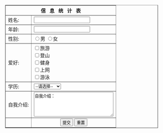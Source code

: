 
<!DOCTYPE html>
<html>
	<head>
		<meta charset="utf-8" />
		<title>第一次作业-表单</title>
	</head>
	<body>
		<div>
			<form>
				<table border="1">
					<tr>
						<th colspan="2">信&nbsp;&nbsp;&nbsp;息&nbsp;&nbsp;&nbsp;统&nbsp;&nbsp;&nbsp;计&nbsp;&nbsp;&nbsp;表</th>
					</tr>
					<tr>
						<td>姓名:</td>
						<td>
							<input type="text" name="username"/>
						</td>
					</tr>
					<tr>
						<td>年龄:</td>
						<td>
							<input type="text" name="password"/>
						</td>
					</tr>
					<tr>
						<td>性别:</td>
						<td>
							<input type="radio" name="sex" value="1">男     
							<input type="radio" name="sex" value="0">女
						</td>
					</tr>
                    <tr>
						<td>爱好:</td>
						<td>
							<input type="checkbox" name="hobby" value="1">旅游<br>
							<input type="checkbox" name="hobby" value="2">登山<br>
							<input type="checkbox" name="hobby" value="3">健身<br>
							<input type="checkbox" name="hobby" value="4">上网<br>
							<input type="checkbox" name="hobby" value="5">游泳<br>
						</td>
					</tr>
                    <tr>
						<td>学历:</td>
						<td>
							<select name="degree">
								<option value="0">--请选择--</option>
								<option value="2">专科</option>
								<option value="3">本科</option>
								<option value="4">硕士</option>
								<option value="5">博士及以上</option>
							</select>
						</td>
					</tr>
                    <tr>
						<td>自我介绍:</td>
						<td>
							<textarea name="comment" rows="5" cols=30"">自我介绍：</textarea>
						</td>
					</tr>
                    <tr>
						<td></td>
			    				<td align="center">
							<input type="submit" value="提交"/>
							<input type="reset" value="重置"/>
						</td>
					</tr>
				</table>
			</form>
		</div>
	</body>
</html>
